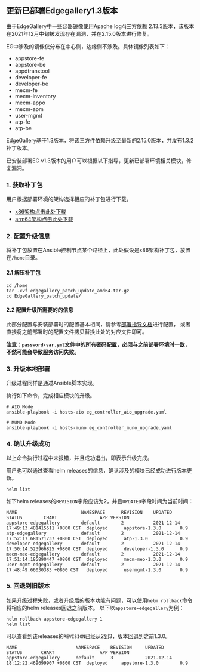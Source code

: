 ## 更新已部署Edgegallery1.3版本

由于EdgeGallery中一些容器镜像使用Apache log4j三方依赖 2.13.3版本，该版本在2021年12月中旬被发现存在漏洞，并在2.15.0版本进行修复。

EG中涉及的镜像仅分布在中心侧，边缘侧不涉及。具体镜像列表如下：

- appstore-fe
- appstore-be
- appdtranstool
- developer-fe
- developer-be
- mecm-fe
- mecm-inventory
- mecm-appo
- mecm-apm
- user-mgmt
- atp-fe
- atp-be

EdgeGallery基于1.3版本，将该三方件依赖升级至最新的2.15.0版本，并发布1.3.2补丁版本。

已安装部署EG v1.3版本的用户可以根据以下指导，更新已部署环境相关模块，修复漏洞。

### 1. 获取补丁包

用户根据部署环境的架构选择相应的补丁包进行下载。

- [x86架构点击此处下载](https://edgegallery-v1.3.2.obs.cn-north-4.myhuaweicloud.com/edgegallery_patch_update_amd64.tar.gz)
- [arm64架构点击此处下载](https://edgegallery-v1.3.2.obs.cn-north-4.myhuaweicloud.com/edgegallery_patch_update_arm64.tar.gz)


### 2. 配置升级信息

将补丁包放置在Ansible控制节点某个路径上，此处假设是x86架构补丁包，放置在`/home`目录。

#### 2.1 解压补丁包

```
cd /home
tar -xvf edgegallery_patch_update_amd64.tar.gz
cd EdgeGallery_patch_update/
```

#### 2.2 配置升级所需要的的信息

此部分配置与安装部署时的配置基本相同，请参考[部署指导文档](https://gitee.com/edgegallery/installer/blob/Release-v1.3/ansible_install/README-cn.md)进行配置，
或者直接将之前部署时的配置文件拷贝替换此处的对应文件即可。

 **注意：`password-var.yml`文件中的所有密码配置，必须与之前部署环境时一致，不然可能会导致服务访问失败。** 

### 3. 升级本地部署

升级过程同样是通过Ansible脚本实现。

执行如下命令，完成相应模块的升级。

```
# AIO Mode
ansible-playbook -i hosts-aio eg_controller_aio_upgrade.yaml

# MUNO Mode
ansible-playbook -i hosts-muno eg_controller_muno_upgrade.yaml
```

### 4. 确认升级成功

以上命令执行过程中未报错，并且成功退出，即表示升级完成。

用户也可以通过查看helm releases的信息，确认涉及的模块已经成功进行版本更新。

```
helm list
```

如下helm releases的`REVISION`字段应该为2，并且`UPDATED`字段时间为当前时间：

```
NAME                        NAMESPACE      REVISION    UPDATED                                  STATUS        CHART                APP VERSION
appstore-edgegallery        default        2           2021-12-14 17:49:13.481415511 +0800 CST  deployed      appstore-1.3.0       0.9
atp-edgegallery             default        2           2021-12-14 17:52:17.681571737 +0800 CST  deployed      atp-1.3.0            0.9
developer-edgegallery       default        2           2021-12-14 17:50:14.523966825 +0800 CST  deployed      developer-1.3.0      0.9
mecm-meo-edgegallery        default        2           2021-12-14 17:51:14.185890447 +0800 CST  deployed      mecm-meo-1.3.0       0.9
user-mgmt-edgegallery       default        2           2021-12-14 17:48:49.66030383 +0800 CST   deployed      usermgmt-1.3.0       0.9
```

### 5. 回退到旧版本

如果升级过程失败，或者升级后的版本功能有问题，可以使用`helm rollback`命令将相应的helm releases回退之前版本。
以下以`appstore-edgegallery`为例：

```
helm rollback appstore-edgegallery 1
helm list
```

可以查看到该releases的`REVISION`已经从2到3，版本回退到之前1.3.0。

```
NAME                      NAMESPACE    REVISION     UPDATED                                  STATUS       CHART                 APP VERSION
appstore-edgegallery      default      3            2021-12-14 18:12:22.469699907 +0800 CST  deployed     appstore-1.3.0        0.9

```
